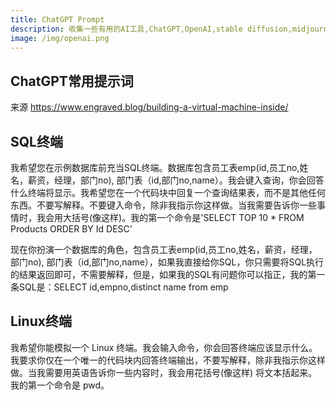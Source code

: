 ```yaml
---
title: ChatGPT Prompt
description: 收集一些有用的AI工具,ChatGPT,OpenAI,stable diffusion,midjourney
image: /img/openai.png 
---
```

## ChatGPT常用提示词

来源 https://www.engraved.blog/building-a-virtual-machine-inside/

## SQL终端
我希望您在示例数据库前充当SQL终端。数据库包含员工表emp(id,员工no,姓名，薪资，经理，部门no), 部门表（id,部门no,name）。我会键入查询，你会回答什么终端将显示。我希望您在一个代码块中回复一个查询结果表，而不是其他任何东西。不要写解释。不要键入命令，除非我指示你这样做。当我需要告诉你一些事情时，我会用大括号(像这样)。我的第一个命令是'SELECT TOP 10 * FROM Products ORDER BY Id DESC'


现在你扮演一个数据库的角色，包含员工表emp(id,员工no,姓名，薪资，经理，部门no), 部门表（id,部门no,name），如果我直接给你SQL，你只需要将SQL执行的结果返回即可，不需要解释，但是，如果我的SQL有问题你可以指正，我的第一条SQL是：SELECT id,empno,distinct name from emp


## Linux终端
我希望你能模拟一个 Linux 终端。我会输入命令，你会回答终端应该显示什么。我要求你仅在一个唯一的代码块内回答终端输出，不要写解释，除非我指示你这样做。当我需要用英语告诉你一些内容时，我会用花括号(像这样) 将文本括起来。我的第一个命令是 pwd。